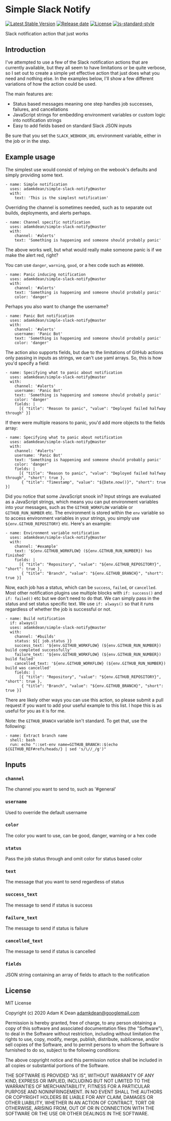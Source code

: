 # Simple Slack Notify

[![Latest Stable Version](https://img.shields.io/packagist/v/adamkdean/slack-notify?label=version)](https://packagist.org/packages/adamkdean/slack-notify) [![Release date](https://img.shields.io/github/release-date/adamkdean/slack-notify)](https://packagist.org/packages/adamkdean/slack-notify) [![License](https://img.shields.io/packagist/l/adamkdean/slack-notify)](https://packagist.org/packages/adamkdean/slack-notify) [![js-standard-style](https://img.shields.io/badge/code%20style-standard-brightgreen.svg)](http://standardjs.com)

Slack notification action that just works

## Introduction

I've attempted to use a few of the Slack notification actions that are currently available, but they all seem to have limitations or be quite verbose, so I set out to create a simple yet effective action that just does what you need and nothing else. In the examples below, I'll show a few different variations of how the action could be used.

The main features are:
- Status based messages meaning one step handles job successes, failures, and cancellations
- JavaScript strings for embedding environment variables or custom logic into notification strings
- Easy to add fields based on standard Slack JSON inputs

Be sure that you set the `SLACK_WEBHOOK_URL` environment variable, either in the job or in the step.

## Example usage

The simplest use would consist of relying on the webook's defaults and simply providing some text.

```
- name: Simple notification
  uses: adamkdean/simple-slack-notify@master
  with:
    text: 'This is the simplest notification'
```

Overriding the channel is sometimes needed, such as to separate out builds, deployments, and alerts perhaps.

```
- name: Channel specific notification
  uses: adamkdean/simple-slack-notify@master
  with:
    channel: '#alerts'
    text: 'Something is happening and someone should probably panic'
```

The above works well, but what would really make someone panic is if we make the alert red, right?

You can use `danger`, `warning`, `good`, or a hex code such as `#d90000`.

```
- name: Panic inducing notification
  uses: adamkdean/simple-slack-notify@master
  with:
    channel: '#alerts'
    text: 'Something is happening and someone should probably panic'
    color: 'danger'
```

Perhaps you also want to change the username?

```
- name: Panic Bot notification
  uses: adamkdean/simple-slack-notify@master
  with:
    channel: '#alerts'
    username: 'Panic Bot'
    text: 'Something is happening and someone should probably panic'
    color: 'danger'
```

The action also supports fields, but due to the limitations of GitHub actions only passing in inputs as strings, we can't use yaml arrays. So, this is how you'd specify a field:

```
- name: Specifying what to panic about notification
  uses: adamkdean/simple-slack-notify@master
  with:
    channel: '#alerts'
    username: 'Panic Bot'
    text: 'Something is happening and someone should probably panic'
    color: 'danger'
    fields: |
      [{ "title": "Reason to panic", "value": "Deployed failed halfway through" }]
```

If there were multiple reasons to panic, you'd add more objects to the fields array:

```
- name: Specifying what to panic about notification
  uses: adamkdean/simple-slack-notify@master
  with:
    channel: '#alerts'
    username: 'Panic Bot'
    text: 'Something is happening and someone should probably panic'
    color: 'danger'
    fields: |
      [{ "title": "Reason to panic", "value": "Deployed failed halfway through", "short": true },
       { "title": "Timestamp", "value": "${Date.now()}", "short": true }]
```

Did you notice that some JavaScript snook in? Input strings are evaluated as a JavaScript strings, which means you can put environment variables into your messages, such as the `GITHUB_WORKFLOW` variable or `GITHUB_RUN_NUMBER` etc. The environment is stored within the `env` variable so to access environment variables in your strings, you simply use `${env.GITHUB_REPOSITORY}` etc. Here's an example:

```
- name: Environment variable notification
  uses: adamkdean/simple-slack-notify@master
  with:
    channel: '#example'
    text: '${env.GITHUB_WORKFLOW} (${env.GITHUB_RUN_NUMBER}) has finished'
    fields: |
      [{ "title": "Repository", "value": "${env.GITHUB_REPOSITORY}", "short": true },
       { "title": "Branch", "value": "${env.GITHUB_BRANCH}", "short": true }]
```

Now, each job has a status, which can be `success`, `failed`, or `cancelled`. Most other notification plugins use multiple blocks with `if: success()` and `if: failed()` etc but we don't need to do that. We can simply pass in the status and set status specific text. We use `if: always()` so that it runs regardless of whether the job is successful or not.

```
- name: Build notification
  if: always()
  uses: adamkdean/simple-slack-notify@master
  with:
    channel: '#builds'
    status: ${{ job.status }}
    success_text: '${env.GITHUB_WORKFLOW} (${env.GITHUB_RUN_NUMBER}) build completed successfully'
    failure_text: '${env.GITHUB_WORKFLOW} (${env.GITHUB_RUN_NUMBER}) build failed'
    cancelled_text: '${env.GITHUB_WORKFLOW} (${env.GITHUB_RUN_NUMBER}) build was cancelled'
    fields: |
      [{ "title": "Repository", "value": "${env.GITHUB_REPOSITORY}", "short": true },
       { "title": "Branch", "value": "${env.GITHUB_BRANCH}", "short": true }]
```

There are likely other ways you can use this action, so please submit a pull request if you want to add your useful example to this list. I hope this is as useful for you as it is for me.

Note: the `GITHUB_BRANCH` variable isn't standard. To get that, use the following:

```
- name: Extract branch name
  shell: bash
  run: echo "::set-env name=GITHUB_BRANCH::$(echo ${GITHUB_REF#refs/heads/} | sed 's/\//_/g')"
```

## Inputs

### `channel`

The channel you want to send to, such as '#general'

### `username`

Used to override the default username

### `color`

The color you want to use, can be good, danger, warning or a hex code

### `status`

Pass the job status through and omit color for status based color

### `text`

The message that you want to send regardless of status

### `success_text`

The message to send if status is success

### `failure_text`

The message to send if status is failure

### `cancelled_text`

The message to send if status is cancelled

### `fields`

JSON string containing an array of fields to attach to the notification

## License

MIT License

Copyright (c) 2020 Adam K Dean <adamkdean@googlemail.com>

Permission is hereby granted, free of charge, to any person obtaining a copy
of this software and associated documentation files (the "Software"), to deal
in the Software without restriction, including without limitation the rights
to use, copy, modify, merge, publish, distribute, sublicense, and/or sell
copies of the Software, and to permit persons to whom the Software is
furnished to do so, subject to the following conditions:

The above copyright notice and this permission notice shall be included in all
copies or substantial portions of the Software.

THE SOFTWARE IS PROVIDED "AS IS", WITHOUT WARRANTY OF ANY KIND, EXPRESS OR
IMPLIED, INCLUDING BUT NOT LIMITED TO THE WARRANTIES OF MERCHANTABILITY,
FITNESS FOR A PARTICULAR PURPOSE AND NONINFRINGEMENT. IN NO EVENT SHALL THE
AUTHORS OR COPYRIGHT HOLDERS BE LIABLE FOR ANY CLAIM, DAMAGES OR OTHER
LIABILITY, WHETHER IN AN ACTION OF CONTRACT, TORT OR OTHERWISE, ARISING FROM,
OUT OF OR IN CONNECTION WITH THE SOFTWARE OR THE USE OR OTHER DEALINGS IN THE
SOFTWARE.
